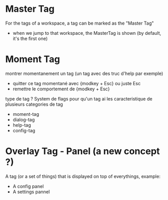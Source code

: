 

# Master Tag

For the tags of a workspace, a tag can be marked as the "Master Tag"
* when we jump to that workspace, the MasterTag is shown (by default, it's the first one)



# Moment Tag

montrer momentanement un tag (un tag avec des truc d'help par exemple)
* quitter ce tag momentané avec {modkey + Esc} ou juste Esc
* remettre le comportement de {modkey + Esc}

type de tag ? System de flags pour qu'un tag ai les caracteristique de plusieurs categories de tag
- moment-tag
- dialog-tag
- help-tag
- config-tag


# Overlay Tag - Panel (a new concept ?)

A tag (or a set of things) that is displayed on top of everythings, example:
* A config panel
* A settings pannel
